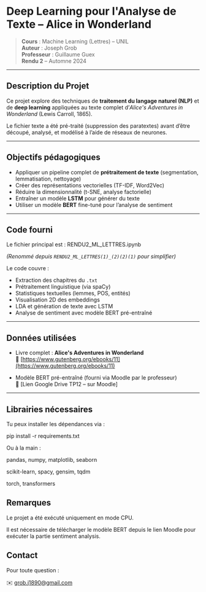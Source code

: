 # Deep Learning pour l'Analyse de Texte – Alice in Wonderland

> **Cours** : Machine Learning (Lettres) – UNIL  
> **Auteur** : Joseph Grob  
> **Professeur** : Guillaume Guex  
> **Rendu 2** – Automne 2024

---

## Description du Projet

Ce projet explore des techniques de **traitement du langage naturel (NLP)** et de **deep learning** appliquées au texte complet d’_Alice's Adventures in Wonderland_ (Lewis Carroll, 1865).

Le fichier texte a été pré-traité (suppression des paratextes) avant d’être découpé, analysé, et modélisé à l’aide de réseaux de neurones.

---

## Objectifs pédagogiques

- Appliquer un pipeline complet de **prétraitement de texte** (segmentation, lemmatisation, nettoyage)
- Créer des représentations vectorielles (TF-IDF, Word2Vec)
- Réduire la dimensionnalité (t-SNE, analyse factorielle)
- Entraîner un modèle **LSTM** pour générer du texte
- Utiliser un modèle **BERT** fine-tuné pour l’analyse de sentiment

---

## Code fourni

Le fichier principal est : RENDU2_ML_LETTRES.ipynb


*(Renommé depuis `RENDU2_ML_LETTRES(1)_(2)(2)(1)` pour simplifier)*

Le code couvre :
- Extraction des chapitres du `.txt`
- Prétraitement linguistique (via spaCy)
- Statistiques textuelles (lemmes, POS, entités)
- Visualisation 2D des embeddings
- LDA et génération de texte avec LSTM
- Analyse de sentiment avec modèle BERT pré-entraîné

---

## Données utilisées

- Livre complet : **Alice's Adventures in Wonderland**  
  🔗 [https://www.gutenberg.org/ebooks/11](https://www.gutenberg.org/ebooks/11)

- Modèle BERT pré-entraîné (fourni via Moodle par le professeur)  
  🔗 [Lien Google Drive TP12 – sur Moodle]

---

## Librairies nécessaires

Tu peux installer les dépendances via :


pip install -r requirements.txt

Ou à la main :

pandas, numpy, matplotlib, seaborn

scikit-learn, spacy, gensim, tqdm

torch, transformers

## Remarques

Le projet a été exécuté uniquement en mode CPU.

Il est nécessaire de télécharger le modèle BERT depuis le lien Moodle pour exécuter la partie sentiment analysis.

## Contact

Pour toute question :

✉️ grob.j1890@gmail.com
